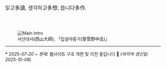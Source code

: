 <br><br>

<span style="font-size: 1.2em;">읽고多讀, 생각하고多想, 씁니다多作.</span>

<br><br>

<figure>
  <img src="/images/main.png" alt="Main Intro">
  <figcaption> 서산대사(西山大師), 「답설야중거(穿雪野中去)」 </figcaption>
</figure>

***

**\*** _2025-07-20 ~ 현재_: 웹사이트 구조 개편 및 이전 중입니다 🚧 (_마지막 갱신일: 2025-10-08_)